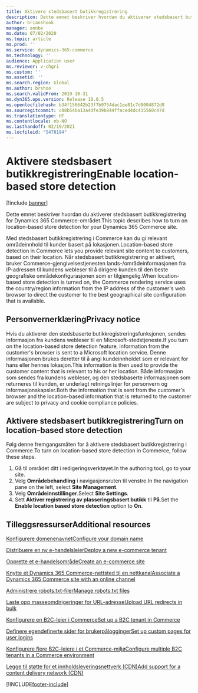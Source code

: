 ```yaml
---
title: Aktivere stedsbasert butikkregistrering
description: Dette emnet beskriver hvordan du aktiverer stedsbasert butikkregistrering for Dynamics 365 Commerce-området.
author: brianshook
manager: annbe
ms.date: 07/02/2020
ms.topic: article
ms.prod: ''
ms.service: dynamics-365-commerce
ms.technology: ''
audience: Application user
ms.reviewer: v-chgri
ms.custom: ''
ms.assetid: ''
ms.search.region: Global
ms.author: brshoo
ms.search.validFrom: 2019-10-31
ms.dyn365.ops.version: Release 10.0.5
ms.openlocfilehash: b34f156642b23f7b9754dac1ee81c7d0004872d8
ms.sourcegitcommit: c88b54ba13a4dfe39b844ffaced4dc435560c47d
ms.translationtype: HT
ms.contentlocale: nb-NO
ms.lasthandoff: 02/19/2021
ms.locfileid: "5478194"
---
```

# <a name="enable-location-based-store-detection"></a><span data-ttu-id="09d22-103">Aktivere stedsbasert butikkregistrering</span><span class="sxs-lookup"><span data-stu-id="09d22-103">Enable location-based store detection</span></span>

[!include [banner](includes/banner.md)]

<span data-ttu-id="09d22-104">Dette emnet beskriver hvordan du aktiverer stedsbasert butikkregistrering for Dynamics 365 Commerce-området.</span><span class="sxs-lookup"><span data-stu-id="09d22-104">This topic describes how to turn on location-based store detection for your Dynamics 365 Commerce site.</span></span>

<span data-ttu-id="09d22-105">Med stedsbasert butikkregistrering i Commerce kan du gi relevant områdeinnhold til kunder basert på lokasjonen.</span><span class="sxs-lookup"><span data-stu-id="09d22-105">Location-based store detection in Commerce lets you provide relevant site content to customers, based on their location.</span></span> <span data-ttu-id="09d22-106">Når stedsbasert butikkregistrering er aktivert, bruker Commerce-gjengivelsestjenesten lands-/områdeinformasjonen fra IP-adressen til kundens webleser til å dirigere kunden til den beste geografiske områdekonfigurasjonen som er tilgjengelig.</span><span class="sxs-lookup"><span data-stu-id="09d22-106">When location-based store detection is turned on, the Commerce rendering service uses the country/region information from the IP address of the customer's web browser to direct the customer to the best geographical site configuration that is available.</span></span>

## <a name="privacy-notice"></a><span data-ttu-id="09d22-107">Personvernerklæring</span><span class="sxs-lookup"><span data-stu-id="09d22-107">Privacy notice</span></span>

<span data-ttu-id="09d22-108">Hvis du aktiverer den stedsbaserte butikkregistreringsfunksjonen, sendes informasjon fra kundens webleser til en Microsoft-stedstjeneste.</span><span class="sxs-lookup"><span data-stu-id="09d22-108">If you turn on the location-based store detection feature, information from the customer's browser is sent to a Microsoft location service.</span></span> <span data-ttu-id="09d22-109">Denne informasjonen brukes deretter til å angi kundeinnholdet som er relevant for hans eller hennes lokasjon.</span><span class="sxs-lookup"><span data-stu-id="09d22-109">This information is then used to provide the customer content that is relevant to his or her location.</span></span> <span data-ttu-id="09d22-110">Både informasjon som sendes fra kundens webleser, og den stedsbaserte informasjonen som returneres til kunden, er underlagt retningslinjer for personvern og informasjonskapsler.</span><span class="sxs-lookup"><span data-stu-id="09d22-110">Both the information that is sent from the customer's browser and the location-based information that is returned to the customer are subject to privacy and cookie compliance policies.</span></span>

## <a name="turn-on-location-based-store-detection"></a><span data-ttu-id="09d22-111">Aktivere stedsbasert butikkregistrering</span><span class="sxs-lookup"><span data-stu-id="09d22-111">Turn on location-based store detection</span></span>

<span data-ttu-id="09d22-112">Følg denne fremgangsmåten for å aktivere stedsbasert butikkregistrering i Commerce.</span><span class="sxs-lookup"><span data-stu-id="09d22-112">To turn on location-based store detection in Commerce, follow these steps.</span></span>

1. <span data-ttu-id="09d22-113">Gå til området ditt i redigeringsverktøyet.</span><span class="sxs-lookup"><span data-stu-id="09d22-113">In the authoring tool, go to your site.</span></span>
1. <span data-ttu-id="09d22-114">Velg **Områdebehandling** i navigasjonsruten til venstre.</span><span class="sxs-lookup"><span data-stu-id="09d22-114">In the navigation pane on the left, select **Site Management**.</span></span>
1. <span data-ttu-id="09d22-115">Velg **Områdeinnstillinger**.</span><span class="sxs-lookup"><span data-stu-id="09d22-115">Select **Site Settings**.</span></span>
1. <span data-ttu-id="09d22-116">Sett **Aktiver registrering av plasseringsbasert butikk** til **På**.</span><span class="sxs-lookup"><span data-stu-id="09d22-116">Set the **Enable location based store detection** option to **On**.</span></span>

## <a name="additional-resources"></a><span data-ttu-id="09d22-117">Tilleggsressurser</span><span class="sxs-lookup"><span data-stu-id="09d22-117">Additional resources</span></span>

[<span data-ttu-id="09d22-118">Konfigurere domenenavnet</span><span class="sxs-lookup"><span data-stu-id="09d22-118">Configure your domain name</span></span>](configure-your-domain-name.md)

[<span data-ttu-id="09d22-119">Distribuere en ny e-handelsleier</span><span class="sxs-lookup"><span data-stu-id="09d22-119">Deploy a new e-commerce tenant</span></span>](deploy-ecommerce-site.md)

[<span data-ttu-id="09d22-120">Opprette et e-handelsområde</span><span class="sxs-lookup"><span data-stu-id="09d22-120">Create an e-commerce site</span></span>](create-ecommerce-site.md)

[<span data-ttu-id="09d22-121">Knytte et Dynamics 365 Commerce-nettsted til en nettkanal</span><span class="sxs-lookup"><span data-stu-id="09d22-121">Associate a Dynamics 365 Commerce site with an online channel</span></span>](associate-site-online-store.md)

[<span data-ttu-id="09d22-122">Administrere robots.txt-filer</span><span class="sxs-lookup"><span data-stu-id="09d22-122">Manage robots.txt files</span></span>](manage-robots-txt-files.md)

[<span data-ttu-id="09d22-123">Laste opp masseomdirigeringer for URL-adresse</span><span class="sxs-lookup"><span data-stu-id="09d22-123">Upload URL redirects in bulk</span></span>](upload-bulk-redirects.md)

[<span data-ttu-id="09d22-124">Konfigurere en B2C-leier i Commerce</span><span class="sxs-lookup"><span data-stu-id="09d22-124">Set up a B2C tenant in Commerce</span></span>](set-up-B2C-tenant.md)

[<span data-ttu-id="09d22-125">Definere egendefinerte sider for brukerpålogginger</span><span class="sxs-lookup"><span data-stu-id="09d22-125">Set up custom pages for user logins</span></span>](custom-pages-user-logins.md)

[<span data-ttu-id="09d22-126">Konfigurere flere B2C-leiere i et Commerce-miljø</span><span class="sxs-lookup"><span data-stu-id="09d22-126">Configure multiple B2C tenants in a Commerce environment</span></span>](configure-multi-B2C-tenants.md)

[<span data-ttu-id="09d22-127">Legge til støtte for et innholdsleveringsnettverk (CDN)</span><span class="sxs-lookup"><span data-stu-id="09d22-127">Add support for a content delivery network (CDN)</span></span>](add-cdn-support.md)


[!INCLUDE[footer-include](../includes/footer-banner.md)]
